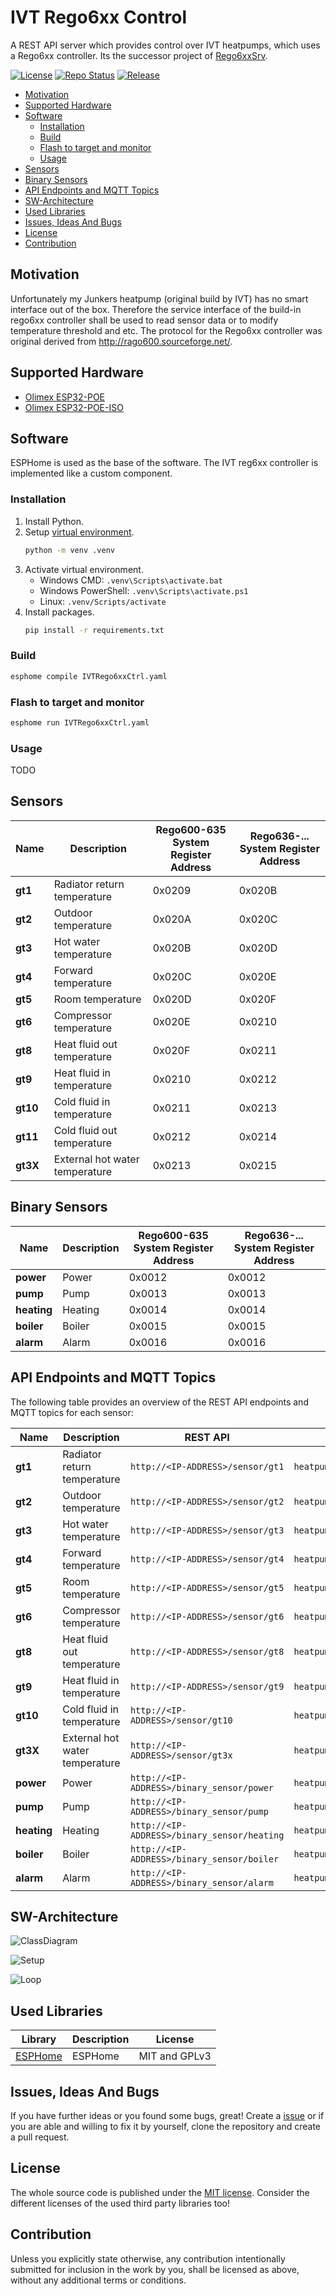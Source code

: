 # IVT Rego6xx Control <!-- omit in toc -->

A REST API server which provides control over IVT heatpumps, which uses a Rego6xx controller.
Its the successor project of [Rego6xxSrv](https://github.com/BlueAndi/Rego6xxSrv).

[![License](https://img.shields.io/badge/license-MIT-blue.svg)](http://choosealicense.com/licenses/mit/)
[![Repo Status](https://www.repostatus.org/badges/latest/active.svg)](https://www.repostatus.org/#active)
[![Release](https://img.shields.io/github/release/BlueAndi/IVTRego6xxControl.svg)](https://github.com/BlueAndi/IVTRego6xxControl/releases)

- [Motivation](#motivation)
- [Supported Hardware](#supported-hardware)
- [Software](#software)
  - [Installation](#installation)
  - [Build](#build)
  - [Flash to target and monitor](#flash-to-target-and-monitor)
  - [Usage](#usage)
- [Sensors](#sensors)
- [Binary Sensors](#binary-sensors)
- [API Endpoints and MQTT Topics](#api-endpoints-and-mqtt-topics)
- [SW-Architecture](#sw-architecture)
- [Used Libraries](#used-libraries)
- [Issues, Ideas And Bugs](#issues-ideas-and-bugs)
- [License](#license)
- [Contribution](#contribution)

## Motivation

Unfortunately my Junkers heatpump (original build by IVT) has no smart interface out of the box. Therefore the service interface of the build-in rego6xx controller shall be used to read sensor data or to modify temperature threshold and etc.
The protocol for the Rego6xx controller was original derived from http://rago600.sourceforge.net/.

## Supported Hardware

- [Olimex ESP32-POE](https://www.olimex.com/Products/IoT/ESP32/ESP32-POE/open-source-hardware)
- [Olimex ESP32-POE-ISO](https://www.olimex.com/Products/IoT/ESP32/ESP32-POE-ISO/open-source-hardware)

## Software

ESPHome is used as the base of the software. The IVT reg6xx controller is implemented like a custom component.

### Installation

1. Install Python.
2. Setup [virtual environment](https://docs.python.org/3/library/venv.html).
    ```bash
    python -m venv .venv
    ```
3. Activate virtual environment.
   - Windows CMD: ```.venv\Scripts\activate.bat```
   - Windows PowerShell: ```.venv\Scripts\activate.ps1```
   - Linux: ```.venv/Scripts/activate```
4. Install packages.
    ```bash
    pip install -r requirements.txt
    ```

### Build

```bash
esphome compile IVTRego6xxCtrl.yaml
```

### Flash to target and monitor

```bash
esphome run IVTRego6xxCtrl.yaml
```

### Usage

TODO

## Sensors

| **Name** | **Description**                  | **Rego600-635**<br>**System Register Address** | **Rego636-...**<br>**System Register Address** |
|----------|----------------------------------|------------------------------------------------|------------------------------------------------|
| **gt1**  | Radiator return temperature      | 0x0209                                         | 0x020B                                         |
| **gt2**  | Outdoor temperature              | 0x020A                                         | 0x020C                                         |
| **gt3**  | Hot water temperature            | 0x020B                                         | 0x020D                                         |
| **gt4**  | Forward temperature              | 0x020C                                         | 0x020E                                         |
| **gt5**  | Room temperature                 | 0x020D                                         | 0x020F                                         |
| **gt6**  | Compressor temperature           | 0x020E                                         | 0x0210                                         |
| **gt8**  | Heat fluid out temperature       | 0x020F                                         | 0x0211                                         |
| **gt9**  | Heat fluid in temperature        | 0x0210                                         | 0x0212                                         |
| **gt10** | Cold fluid in temperature        | 0x0211                                         | 0x0213                                         |
| **gt11** | Cold fluid out temperature       | 0x0212                                         | 0x0214                                         |
| **gt3X** | External hot water temperature   | 0x0213                                         | 0x0215                                         |

## Binary Sensors

| **Name**   | **Description** | **Rego600-635**<br>**System Register Address** | **Rego636-...**<br>**System Register Address** |
|------------|-----------------|------------------------------------------------|------------------------------------------------|
| **power**  | Power           | 0x0012                                         | 0x0012                                         |
| **pump**   | Pump            | 0x0013                                         | 0x0013                                         |
| **heating**| Heating         | 0x0014                                         | 0x0014                                         |
| **boiler** | Boiler          | 0x0015                                         | 0x0015                                         |
| **alarm**  | Alarm           | 0x0016                                         | 0x0016                                         |

## API Endpoints and MQTT Topics

The following table provides an overview of the REST API endpoints and MQTT topics for each sensor:

| **Name**    | **Description**                | **REST API**                               | **MQTT Topic**                            |
|-------------|--------------------------------|--------------------------------------------|-------------------------------------------|
| **gt1**     | Radiator return temperature    | `http://<IP-ADDRESS>/sensor/gt1`           | `heatpumpctrl/sensor/gt1/state`           |
| **gt2**     | Outdoor temperature            | `http://<IP-ADDRESS>/sensor/gt2`           | `heatpumpctrl/sensor/gt2/state`           |
| **gt3**     | Hot water temperature          | `http://<IP-ADDRESS>/sensor/gt3`           | `heatpumpctrl/sensor/gt3/state`           |
| **gt4**     | Forward temperature            | `http://<IP-ADDRESS>/sensor/gt4`           | `heatpumpctrl/sensor/gt4/state`           |
| **gt5**     | Room temperature               | `http://<IP-ADDRESS>/sensor/gt5`           | `heatpumpctrl/sensor/gt5/state`           |
| **gt6**     | Compressor temperature         | `http://<IP-ADDRESS>/sensor/gt6`           | `heatpumpctrl/sensor/gt6/state`           |
| **gt8**     | Heat fluid out temperature     | `http://<IP-ADDRESS>/sensor/gt8`           | `heatpumpctrl/sensor/gt8/state`           |
| **gt9**     | Heat fluid in temperature      | `http://<IP-ADDRESS>/sensor/gt9`           | `heatpumpctrl/sensor/gt9/state`           |
| **gt10**    | Cold fluid in temperature      | `http://<IP-ADDRESS>/sensor/gt10`          | `heatpumpctrl/sensor/gt10/state`          |
| **gt3X**    | External hot water temperature | `http://<IP-ADDRESS>/sensor/gt3x`          | `heatpumpctrl/sensor/gt3x/state`          |
| **power**   | Power                          | `http://<IP-ADDRESS>/binary_sensor/power`  | `heatpumpctrl/binary_sensor/power/state`  |
| **pump**    | Pump                           | `http://<IP-ADDRESS>/binary_sensor/pump`   | `heatpumpctrl/binary_sensor/pump/state`   |
| **heating** | Heating                        | `http://<IP-ADDRESS>/binary_sensor/heating`| `heatpumpctrl/binary_sensor/heating/state`|
| **boiler**  | Boiler                         | `http://<IP-ADDRESS>/binary_sensor/boiler` | `heatpumpctrl/binary_sensor/boiler/state` |
| **alarm**   | Alarm                          | `http://<IP-ADDRESS>/binary_sensor/alarm`  | `heatpumpctrl/binary_sensor/alarm/state`  |

## SW-Architecture

![ClassDiagram](http://www.plantuml.com/plantuml/proxy?cache=no&src=https://raw.githubusercontent.com/BlueAndi/IVTRego6xxControl/refs/heads/main/doc/sw-architecture/class_diagram.puml)

![Setup](http://www.plantuml.com/plantuml/proxy?cache=no&src=https://raw.githubusercontent.com/BlueAndi/IVTRego6xxControl/refs/heads/main/doc/sw-architecture/setup.puml)

![Loop](http://www.plantuml.com/plantuml/proxy?cache=no&src=https://raw.githubusercontent.com/BlueAndi/IVTRego6xxControl/refs/heads/main/doc/sw-architecture/loop.puml)

## Used Libraries

| Library | Description | License |
| - | - | - |
| [ESPHome](https://github.com/esphome/esphome) | ESPHome | MIT and GPLv3 |

## Issues, Ideas And Bugs

If you have further ideas or you found some bugs, great! Create a [issue](https://github.com/BlueAndi/IVTRego6xxControl/issues) or if you are able and willing to fix it by yourself, clone the repository and create a pull request.

## License

The whole source code is published under the [MIT license](http://choosealicense.com/licenses/mit/).
Consider the different licenses of the used third party libraries too!

## Contribution

Unless you explicitly state otherwise, any contribution intentionally submitted for inclusion in the work by you, shall be licensed as above, without any
additional terms or conditions.
